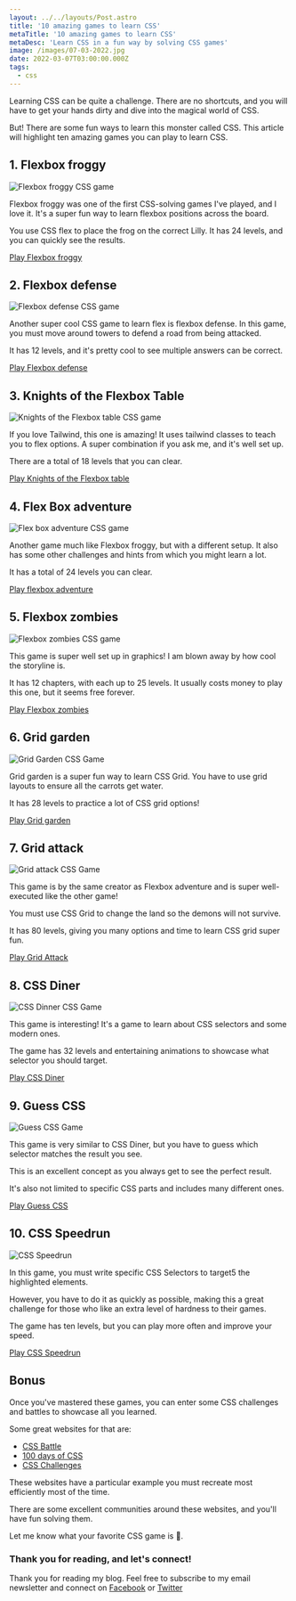 ```yaml
---
layout: ../../layouts/Post.astro
title: '10 amazing games to learn CSS'
metaTitle: '10 amazing games to learn CSS'
metaDesc: 'Learn CSS in a fun way by solving CSS games'
image: /images/07-03-2022.jpg
date: 2022-03-07T03:00:00.000Z
tags:
  - css
---
```


Learning CSS can be quite a challenge. There are no shortcuts, and you will have to get your hands dirty and dive into the magical world of CSS.

But! There are some fun ways to learn this monster called CSS. This article will highlight ten amazing games you can play to learn CSS.

## 1. Flexbox froggy

![Flexbox froggy CSS game](https://cdn.hashnode.com/res/hashnode/image/upload/v1645941286010/IfWgVWMSP.png)

Flexbox froggy was one of the first CSS-solving games I've played, and I love it.
It's a super fun way to learn flexbox positions across the board.

You use CSS flex to place the frog on the correct Lilly.
It has 24 levels, and you can quickly see the results.

[Play Flexbox froggy](https://flexboxfroggy.com/)

## 2. Flexbox defense

![Flexbox defense CSS game](https://cdn.hashnode.com/res/hashnode/image/upload/v1645941388346/ISBMoQEJo.png)

Another super cool CSS game to learn flex is flexbox defense. In this game, you must move around towers to defend a road from being attacked.

It has 12 levels, and it's pretty cool to see multiple answers can be correct.

[Play Flexbox defense](http://www.flexboxdefense.com/)

## 3. Knights of the Flexbox Table

![Knights of the Flexbox table CSS game](https://cdn.hashnode.com/res/hashnode/image/upload/v1645941484909/CE_gI2qjL.png)

If you love Tailwind, this one is amazing!
It uses tailwind classes to teach you to flex options.
A super combination if you ask me, and it's well set up.

There are a total of 18 levels that you can clear.

[Play Knights of the Flexbox table](https://knightsoftheflexboxtable.com/)

## 4. Flex Box adventure

![Flex box adventure CSS game](https://cdn.hashnode.com/res/hashnode/image/upload/v1645941641104/ZoNRCPR4T.png)

Another game much like Flexbox froggy, but with a different setup.
It also has some other challenges and hints from which you might learn a lot.

It has a total of 24 levels you can clear.

[Play flexbox adventure](https://codingfantasy.com/games/flexboxadventure/play)

## 5. Flexbox zombies

![Flexbox zombies CSS game](https://cdn.hashnode.com/res/hashnode/image/upload/v1645941763052/mkpGdXFQ4.png)

This game is super well set up in graphics!
I am blown away by how cool the storyline is.

It has 12 chapters, with each up to 25 levels. It usually costs money to play this one, but it seems free forever.

[Play Flexbox zombies](https://mastery.games/flexboxzombies)

## 6. Grid garden

![Grid Garden CSS Game](https://cdn.hashnode.com/res/hashnode/image/upload/v1645941872383/5gMB0gxCF.png)

Grid garden is a super fun way to learn CSS Grid. You have to use grid layouts to ensure all the carrots get water.

It has 28 levels to practice a lot of CSS grid options!

[Play Grid garden](https://cssgridgarden.com/)

## 7. Grid attack

![Grid attack CSS Game](https://cdn.hashnode.com/res/hashnode/image/upload/v1645941995081/p6UD5JFH-.png)

This game is by the same creator as Flexbox adventure and is super well-executed like the other game!

You must use CSS Grid to change the land so the demons will not survive.

It has 80 levels, giving you many options and time to learn CSS grid super fun.

[Play Grid Attack](https://codingfantasy.com/games/css-grid-attack/play)

## 8. CSS Diner

![CSS Dinner CSS Game](https://cdn.hashnode.com/res/hashnode/image/upload/v1645942101408/9e003Z5vA.png)

This game is interesting!
It's a game to learn about CSS selectors and some modern ones.

The game has 32 levels and entertaining animations to showcase what selector you should target.

[Play CSS Diner](https://flukeout.github.io/)

## 9. Guess CSS

![Guess CSS Game](https://cdn.hashnode.com/res/hashnode/image/upload/v1645942238609/Drx0t3YFJ.png)

This game is very similar to CSS Diner, but you have to guess which selector matches the result you see.

This is an excellent concept as you always get to see the perfect result.

It's also not limited to specific CSS parts and includes many different ones.

[Play Guess CSS](https://www.guess-css.app/)

## 10. CSS Speedrun

![CSS Speedrun](https://cdn.hashnode.com/res/hashnode/image/upload/v1645942354518/c4twY1_Ov.png)

In this game, you must write specific CSS Selectors to target5 the highlighted elements.

However, you have to do it as quickly as possible, making this a great challenge for those who like an extra level of hardness to their games.

The game has ten levels, but you can play more often and improve your speed.

[Play CSS Speedrun](https://css-speedrun.netlify.app/)

## Bonus

Once you've mastered these games, you can enter some CSS challenges and battles to showcase all you learned.

Some great websites for that are:

- [CSS Battle](https://cssbattle.dev/)
- [100 days of CSS](https://100dayscss.com/)
- [CSS Challenges](https://css-challenges.com/)

These websites have a particular example you must recreate most efficiently most of the time.

There are some excellent communities around these websites, and you'll have fun solving them.

Let me know what your favorite CSS game is 🙌.

### Thank you for reading, and let's connect!

Thank you for reading my blog. Feel free to subscribe to my email newsletter and connect on [Facebook](https://www.facebook.com/DailyDevTipsBlog) or [Twitter](https://twitter.com/DailyDevTips1)
